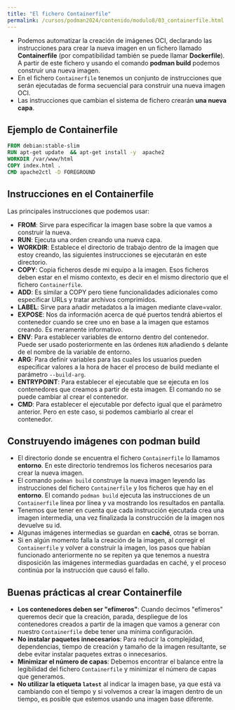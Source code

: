 ```yaml
---
title: "El fichero Containerfile"
permalink: /cursos/podman2024/contenido/modulo8/03_containerfile.html
---
```


* Podemos automatizar la creación de imágenes OCI, declarando las instrucciones para crear la nueva imagen en un fichero llamado **Containerfile** (por compatibilidad también se puede llamar **Dockerfile**). A partir de este fichero y usando el comando **podman build** podemos construir una nueva imagen.
* En el fichero `Containerfile` tenemos un conjunto de instrucciones que serán ejecutadas de forma secuencial para construir una nueva imagen OCI. 
* Las instrucciones que cambian el sistema de fichero crearán **una nueva capa**.

## Ejemplo de Containerfile

```Dockerfile
FROM debian:stable-slim
RUN apt-get update  && apt-get install -y  apache2 
WORKDIR /var/www/html
COPY index.html .
CMD apache2ctl -D FOREGROUND
```

## Instrucciones en el Containerfile

Las principales instrucciones que podemos usar:

* **FROM**: Sirve para especificar la imagen base sobre la que vamos a construir la nueva.
* **RUN**: Ejecuta una orden creando una nueva capa.  
* **WORKDIR**: Establece el directorio de trabajo dentro de la imagen que estoy creando, las siguientes instrucciones se ejecutarán en este directorio.
* **COPY**: Copia ficheros desde mi equipo a la imagen. Esos ficheros deben estar en el mismo contexto, es decir en el mismo directorio que el fichero `Containerfile`. 
* **ADD**: Es similar a COPY pero tiene funcionalidades adicionales como especificar URLs  y tratar archivos comprimidos.
* **LABEL**: Sirve para añadir metadatos a la imagen mediante clave=valor.
* **EXPOSE**: Nos da información acerca de qué puertos tendrá abiertos el contenedor cuando se cree uno en base a la imagen que estamos creando. Es meramente informativo.  
* **ENV**: Para establecer variables de entorno dentro del contenedor. Puede ser usado posteriormente en las órdenes `RUN` añadiendo `$` delante de el nombre de la variable de entorno. 
* **ARG**: Para definir variables para las cuales los usuarios pueden especificar valores a la hora de hacer el proceso de build mediante el parámetro  `--build-arg`. 
* **ENTRYPOINT**: Para establecer el ejecutable que se ejecuta en los contenedores que creamos a partir de esta imagen. El comando no se puede cambiar al crear el contenedor.
* **CMD**: Para establecer el ejecutable por defecto igual que el parámetro anterior. Pero en este caso, si podemos cambiarlo al crear el contenedor.

## Construyendo imágenes con podman build

* El directorio donde se encuentra el fichero `Containerfile` lo llamamos **entorno**. En este directorio tendremos los ficheros necesarios para crear la nueva imagen.
* El comando `podman build` construye la nueva imagen leyendo las instrucciones del fichero `Containerfile` y los ficheros que hay en el **entorno**. El comando `podman build` ejecuta las instrucciones de un `Containerfile` línea por línea y va mostrando los resultados en pantalla.
* Tenemos que tener en cuenta que cada instrucción ejecutada crea una imagen intermedia, una vez finalizada la construcción de la imagen nos devuelve su id. 
* Algunas imágenes intermedias se guardan en **caché**, otras se borran. 
* Si en algún momento falla la creación de la imagen, al corregir el `Containerfile` y volver a construir la imagen, los pasos que habían funcionado anteriormente no se repiten ya que tenemos a nuestra disposición las imágenes intermedias guardadas en caché, y el proceso continúa por la instrucción que causó el fallo.

## Buenas prácticas al crear Containerfile

* **Los contenedores deben ser "efímeros"**: Cuando decimos "efímeros" queremos decir que la creación, parada, despliegue de los contenedores creados a partir de la imagen que vamos a generar con nuestro `Containerfile` debe tener una mínima configuración.
* **No instalar paquetes innecesarios**: Para reducir la complejidad, dependencias, tiempo de creación y tamaño de la imagen resultante, se debe evitar instalar paquetes extras o innecesarios. 
* **Minimizar el número de capas**: Debemos encontrar el balance entre la legibilidad del fichero `Containerfile` y minimizar el número de capas que generamos.
* **No utilizar la etiqueta `latest`** al indicar la imagen base, ya que está va cambiando con el tiempo y si volvemos a crear la imagen dentro de un tiempo, es posible que estemos usando una imagen base diferente.
